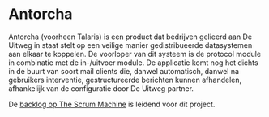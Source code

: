 Antorcha
========

Antorcha (voorheen Talaris) is een product dat bedrijven gelieerd aan De Uitweg in staat stelt op een veilige manier gedistribueerde datasystemen aan elkaar te koppelen. De voorloper van dit systeem is de protocol module in combinatie met de in-/uitvoer module. De applicatie komt nog het dichts in de buurt van soort mail clients die, danwel automatisch, danwel na gebruikers interventie, gestructureerde berichten kunnen afhandelen, afhankelijk van de configuratie door De Uitweg partner.

De [backlog op The Scrum Machine](http://thescrummachine.com/products/10/releases) is leidend voor dit project.

